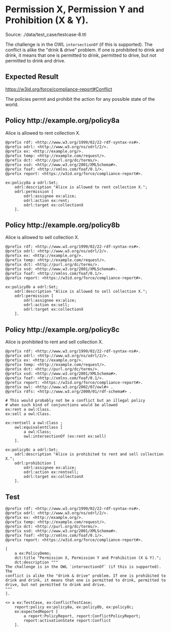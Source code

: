 # Permission X, Permission Y and Prohibition (X & Y).
Source: ./data/test_case/testcase-8.ttl

 The challenge is in the OWL `intersectionOf` (if this is supported). The conflict is alike the "drink & drive" problem. If one is prohibited to drink and drink, it means that one is permitted to drink, permitted to drive, but not permitted to drink and drive. 


## Expected Result 

https://w3id.org/force/compliance-report#Conflict

The policies permit and prohibit the action for any possible state of the world.

<h2>Policy <span>http://example.org/policy8a</span></h2>

Alice is allowed to rent collection X.

```
@prefix rdf: <http://www.w3.org/1999/02/22-rdf-syntax-ns#>.
@prefix odrl: <http://www.w3.org/ns/odrl/2/>.
@prefix ex: <http://example.org/>.
@prefix temp: <http://example.com/request/>.
@prefix dct: <http://purl.org/dc/terms/>.
@prefix xsd: <http://www.w3.org/2001/XMLSchema#>.
@prefix foaf: <http://xmlns.com/foaf/0.1/>.
@prefix report: <https://w3id.org/force/compliance-report#>.

ex:policy8a a odrl:Set;
    odrl:description "Alice is allowed to rent collection X.";
    odrl:permission [
        odrl:assignee ex:alice;
        odrl:action ex:rent;
        odrl:target ex:collectionX
    ].
```

<h2>Policy <span>http://example.org/policy8b</span></h2>

Alice is allowed to sell collection X.

```
@prefix rdf: <http://www.w3.org/1999/02/22-rdf-syntax-ns#>.
@prefix odrl: <http://www.w3.org/ns/odrl/2/>.
@prefix ex: <http://example.org/>.
@prefix temp: <http://example.com/request/>.
@prefix dct: <http://purl.org/dc/terms/>.
@prefix xsd: <http://www.w3.org/2001/XMLSchema#>.
@prefix foaf: <http://xmlns.com/foaf/0.1/>.
@prefix report: <https://w3id.org/force/compliance-report#>.

ex:policy8b a odrl:Set;
    odrl:description "Alice is allowed to sell collection X.";
    odrl:permission [
        odrl:assignee ex:alice;
        odrl:action ex:sell;
        odrl:target ex:collectionX
    ].
```

<h2>Policy <span>http://example.org/policy8c</span></h2>

Alice is prohibited to rent and sell collection X.

```
@prefix rdf: <http://www.w3.org/1999/02/22-rdf-syntax-ns#>.
@prefix odrl: <http://www.w3.org/ns/odrl/2/>.
@prefix ex: <http://example.org/>.
@prefix temp: <http://example.com/request/>.
@prefix dct: <http://purl.org/dc/terms/>.
@prefix xsd: <http://www.w3.org/2001/XMLSchema#>.
@prefix foaf: <http://xmlns.com/foaf/0.1/>.
@prefix report: <https://w3id.org/force/compliance-report#>.
@prefix owl: <http://www.w3.org/2002/07/owl#> .
@prefix rdfs: <http://www.w3.org/2000/01/rdf-schema#> .

# This would probably not be a conflict but an illegal policy
# when such kind of conjunctions would be allowed
ex:rent a owl:Class.
ex:sell a owl:Class.

ex:rentsell a owl:Class ;
    owl:equivalentClass [
        a owl:Class;
        owl:intersectionOf (ex:rent ex:sell)
    ].

ex:policy8c a odrl:Set;
    odrl:description "Alice is prohibited to rent and sell collection X.";
    odrl:prohibition [
        odrl:assignee ex:alice;
        odrl:action ex:rentsell;
        odrl:target ex:collectionX
    ].
```

## Test

```
@prefix rdf: <http://www.w3.org/1999/02/22-rdf-syntax-ns#>.
@prefix odrl: <http://www.w3.org/ns/odrl/2/>.
@prefix ex: <http://example.org/>.
@prefix temp: <http://example.com/request/>.
@prefix dct: <http://purl.org/dc/terms/>.
@prefix xsd: <http://www.w3.org/2001/XMLSchema#>.
@prefix foaf: <http://xmlns.com/foaf/0.1/>.
@prefix report: <https://w3id.org/force/compliance-report#>.

[
    a ex:PolicyDemo;
    dct:title "Permission X, Permission Y and Prohibition (X & Y).";
    dct:description """
The challenge is in the OWL `intersectionOf` (if this is supported). The
conflict is alike the "drink & drive" problem. If one is prohibited to
drink and drink, it means that one is permitted to drink, permitted to 
drive, but not permitted to drink and drive.
"""
].

<> a ex:TestCase, ex:ConflictTestCase;
    report:policy ex:policy8a, ex:policy8b, ex:policy8c;
    ex:expectedReport [
        a report:PolicyReport, report:ConflictPolicyReport;
        report:activationState report:Conflict
    ].

```
